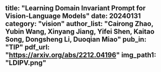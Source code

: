 title: "Learning Domain Invariant Prompt for Vision-Language Models"
date: 20240131
category: "vision"
author_list: "Cairong Zhao, Yubin Wang, Xinyang Jiang, Yifei Shen, Kaitao Song, Dongsheng Li, Duoqian Miao"
pub_in: "TIP"
pdf_url: "https://arxiv.org/abs/2212.04196"
img_path1: "LDIPV.png"
---